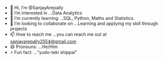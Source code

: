 - 👋 Hi, I’m @SanjayArepally
- 👀 I’m interested in ...Data Analytics
- 🌱 I’m currently learning ...SQL, Python, Maths and Statistics.
- 💞️ I’m looking to collaborate on ...Learning and applying my skill through projects
- 📫 How to reach me ...you can reach me out at sanjayarepally2554@gmail.com
- 😄 Pronouns: ...He/Him
- ⚡ Fun fact: ..."yudo-teki shippai"

<!---
SanjayArepally/SanjayArepally is a ✨ special ✨ repository because its `README.md` (this file) appears on your GitHub profile.
You can click the Preview link to take a look at your changes.
--->

